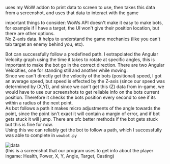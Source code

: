 uses my WoW addon to print data to screen to use, then takes this data from a screenshot, and uses that data to interact with the game<br>

important things to consider: WoWs API doesn't make it easy to make bots, for example if I have a target, the UI won't give their position location, but there are other options.<br>
No Z-axis data. It helps to understand the game mechanics (like you can't tab target an enemy behind you, etc).

Bot can successfully follow a predefined path. I extrapolated the Angular Velocity graph using the time it takes to rotate at specific angles, this is important to make the bot go in the correct direction. There are two Angular Velocities, one for standing still and another while moving.<br>
Since we can't directly get the velocity of the bots (positional) speed, I got an average speed, but speed is effected by the Z-axis (since our speed was determined by (X,Y)), and since we can't get this (Z) data from in-game, we would have to use our screenshots to get reliable info on the bots current position. Therefore it checks the bots position every second to see if its within a radius of the next point.<br>
As bot follows a path it makes micro adjustments of the angle towards the point, since the point isn't exact it will contain a margin of error, and if bot gets stuck it will jump. There are ofc better methods if the bot gets stuck but this is fine for now.<br>
Using this we can reliably get the bot to follow a path, which I successfully was able to complete in `wowbot.py`<br>

![data](https://github.com/user-attachments/assets/bc2066c4-fc69-4b4b-81aa-ac61f9fcb00d)
<br>(this is a screenshot that our program uses to get info about the player ingame: Health, Power, X, Y, Angle, Target, Casting)
